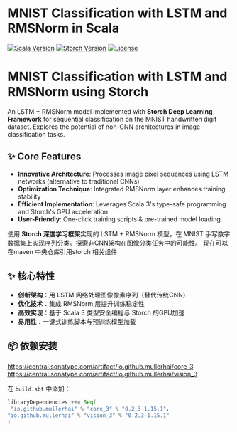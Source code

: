 # MNIST Classification with LSTM and RMSNorm in Scala

[![Scala Version](https://img.shields.io/badge/Scala-2.13%2F3-blue)](https://www.scala-lang.org)
[![Storch Version](https://img.shields.io/badge/Storch-0.9.0-orange)](https://github.com/mullerhai/storch)
[![License](https://img.shields.io/badge/License-Apache_2.0-green.svg)](https://opensource.org/licenses/Apache-2.0)

# MNIST Classification with LSTM and RMSNorm using Storch

An LSTM + RMSNorm model implemented with &zwnj;**Storch Deep Learning Framework**&zwnj; for sequential classification on the MNIST handwritten digit dataset. Explores the potential of non-CNN architectures in image classification tasks.

## ✨ Core Features
- &zwnj;**Innovative Architecture**&zwnj;: Processes image pixel sequences using LSTM networks (alternative to traditional CNNs)
- &zwnj;**Optimization Technique**&zwnj;: Integrated RMSNorm layer enhances training stability
- &zwnj;**Efficient Implementation**&zwnj;: Leverages Scala 3's type-safe programming and Storch's GPU acceleration
- &zwnj;**User-Friendly**&zwnj;: One-click training scripts & pre-trained model loading



使用 &zwnj;**Storch 深度学习框架**&zwnj;实现的 LSTM + RMSNorm 模型，在 MNIST 手写数字数据集上实现序列分类。探索非CNN架构在图像分类任务中的可能性。 现在可以在maven 中央仓库引用storch 相关组件

## ✨ 核心特性
- &zwnj;**创新架构**&zwnj;：用 LSTM 网络处理图像像素序列（替代传统CNN）
- &zwnj;**优化技术**&zwnj;：集成 RMSNorm 层提升训练稳定性
- &zwnj;**高效实现**&zwnj;：基于 Scala 3 类型安全编程与 Storch 的GPU加速
- &zwnj;**易用性**&zwnj;：一键式训练脚本与预训练模型加载

## 📦 依赖安装
https://central.sonatype.com/artifact/io.github.mullerhai/core_3
https://central.sonatype.com/artifact/io.github.mullerhai/vision_3

在 `build.sbt` 中添加：
```scala
libraryDependencies ++= Seq(
 "io.github.mullerhai" % "core_3" % "0.2.3-1.15.1"，
"io.github.mullerhai" % "vision_3" % "0.2.3-1.15.1"
)
